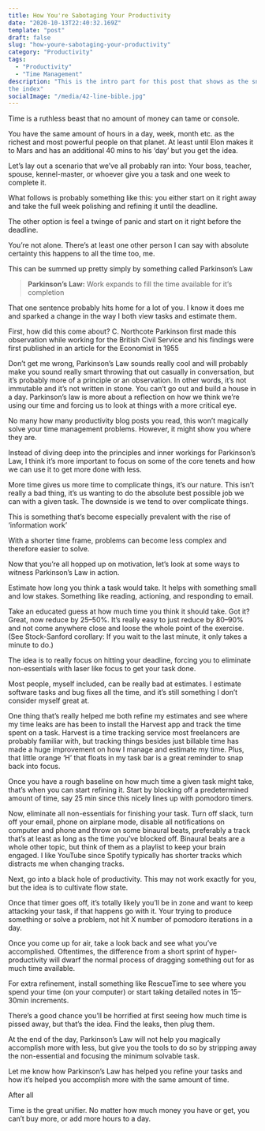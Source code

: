 ```yaml
---
title: How You're Sabotaging Your Productivity
date: "2020-10-13T22:40:32.169Z"
template: "post"
draft: false
slug: "how-youre-sabotaging-your-productivity"
category: "Productivity"
tags:
  - "Productivity"
  - "Time Management"
description: "This is the intro part for this post that shows as the snippet on
the index"
socialImage: "/media/42-line-bible.jpg"
---
```

Time is a ruthless beast that no amount of money can tame or console.

You have the same amount of hours in a day, week, month etc. as the richest and most powerful people on that planet. At least until Elon makes it to Mars and has an additional 40 mins to his ‘day’ but you get the idea.

Let’s lay out a scenario that we’ve all probably ran into: Your boss, teacher,
spouse, kennel-master, or whoever give you a task and one week to complete it.

What follows is probably something like this: you either start on it right away and take the full week polishing and refining it until the deadline.

The other option is feel a twinge of panic and start on it right before the deadline.

You’re not alone. There’s at least one other person I can say with absolute certainty this happens to all the time too, me.

This can be summed up pretty simply by something called Parkinson’s Law

>**Parkinson’s Law:**
>Work expands to fill the time available for it’s completion

That one sentence probably hits home for a lot of you. I know it does me and
sparked a change in the way I both view tasks and estimate them.

First, how did this come about? C. Northcote Parkinson first made this
observation while working for the British Civil Service and his findings were
first published in an article for the Economist in 1955

Don’t get me wrong, Parkinson’s Law sounds really cool and will probably make you sound really smart throwing that out casually in conversation, but it’s probably more of a principle or an observation. In other words, it’s not immutable and it’s not written in stone. You can’t go out and build a house in a day. Parkinson’s law is more about a reflection on how we think we’re using our time and forcing us to look at things with a more critical eye.

No many how many productivity blog posts you read, this won’t magically solve your time management problems. However, it might show you where they are.

Instead of diving deep into the principles and inner workings for Parkinson’s Law, I think it’s more important to focus on some of the core tenets and how we can use it to get more done with less.

More time gives us more time to complicate things, it’s our nature. This isn’t
really a bad thing, it’s us wanting to do the absolute best possible job we can
with a given task. The downside is we tend to over complicate things.

This is something that’s become especially prevalent with the rise of
‘information work’

With a shorter time frame, problems can become less complex and therefore easier to solve.

Now that you’re all hopped up on motivation, let’s look at some ways to witness Parkinson’s Law in action.

Estimate how long you think a task would take. It helps with something small and low stakes. Something like reading, actioning, and responding to email.

Take an educated guess at how much time you think it should take. Got it? Great, now reduce by 25–50%. It’s really easy to just reduce by 80–90% and not come anywhere close and loose the whole point of the exercise. (See Stock-Sanford corollary: If you wait to the last minute, it only takes a minute to do.)

The idea is to really focus on hitting your deadline, forcing you to eliminate
non-essentials with laser like focus to get your task done.

Most people, myself included, can be really bad at estimates. I estimate software tasks and bug fixes all the time, and it’s still something I don’t consider myself great at.

One thing that’s really helped me both refine my estimates and see where my time leaks are has been to install the Harvest app and track the time spent on a task. Harvest is a time tracking service most freelancers are probably familiar with, but tracking things besides just billable time has made a huge improvement on how I manage and estimate my time. Plus, that little orange ‘H’ that floats in my task bar is a great reminder to snap back into focus.

Once you have a rough baseline on how much time a given task might take, that’s when you can start refining it. Start by blocking off a predetermined amount of time, say 25 min since this nicely lines up with pomodoro timers.

Now, eliminate all non-essentials for finishing your task. Turn off slack, turn off your email, phone on airplane mode, disable all notifications on computer and phone and throw on some binaural beats, preferably a track that’s at least as long as the time you’ve blocked off. Binaural beats are a whole other topic,
but think of them as a playlist to keep your brain engaged. I like YouTube since
Spotify typically has shorter tracks which distracts me when changing tracks.

Next, go into a black hole of productivity. This may not work exactly for you,
but the idea is to cultivate flow state.

Once that timer goes off, it’s totally likely you’ll be in zone and want to keep
attacking your task, if that happens go with it. Your trying to produce
something or solve a problem, not hit X number of pomodoro iterations in a day.

Once you come up for air, take a look back and see what you’ve accomplished.
Oftentimes, the difference from a short sprint of hyper-productivity will dwarf
the normal process of dragging something out for as much time available.

For extra refinement, install something like RescueTime to see where you spend your time (on your computer) or start taking detailed notes in 15–30min increments.

There’s a good chance you’ll be horrified at first seeing how much
time is pissed away, but that’s the idea. Find the leaks, then plug them.

At the end of the day, Parkinson’s Law will not help you magically accomplish
more with less, but give you the tools to do so by stripping away the
non-essential and focusing the minimum solvable task.

Let me know how Parkinson’s Law has helped you refine your tasks and how it’s helped you accomplish more with the same amount of time.

After all

Time is the great unifier. No matter how much money you have or get, you can’t buy more, or add more hours to a day.
